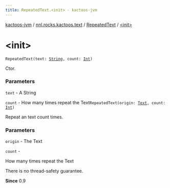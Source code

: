 ```yaml
---
title: RepeatedText.<init> - kactoos-jvm
---
```


[kactoos-jvm](../../index.html) / [nnl.rocks.kactoos.text](../index.html) / [RepeatedText](index.html) / [&lt;init&gt;](./-init-.html)

# &lt;init&gt;

`RepeatedText(text: `[`String`](https://kotlinlang.org/api/latest/jvm/stdlib/kotlin/-string/index.html)`, count: `[`Int`](https://kotlinlang.org/api/latest/jvm/stdlib/kotlin/-int/index.html)`)`

Ctor.

### Parameters

`text` - A String

`count` - How many times repeat the Text`RepeatedText(origin: `[`Text`](../../nnl.rocks.kactoos/-text/index.html)`, count: `[`Int`](https://kotlinlang.org/api/latest/jvm/stdlib/kotlin/-int/index.html)`)`

Repeat an text count times.

### Parameters

`origin` - The Text

`count` -

How many times repeat the Text




There is no thread-safety guarantee.




**Since**
0.9

